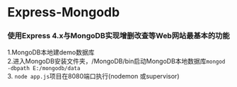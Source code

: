 # Express-Mongodb
### 使用Express 4.x与MongoDB实现增删改查等Web网站最基本的功能
1.MongoDB本地建demo数据库  </br>
2.进入MongoDB安装文件夹，/MongoDB/bin启动MongoDB本地数据库```mongod -dbpath E:/mongodb/data``` </br>
3. ```node app.js```项目在8080端口执行(nodemon 或supervisor)
